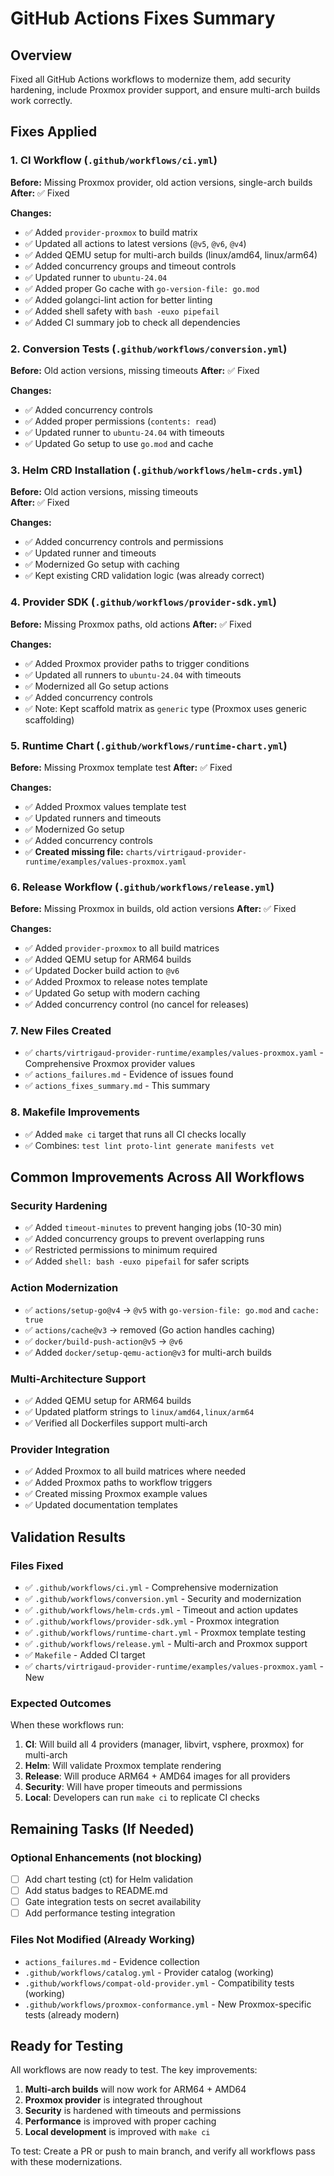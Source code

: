 # GitHub Actions Fixes Summary

## Overview
Fixed all GitHub Actions workflows to modernize them, add security hardening, include Proxmox provider support, and ensure multi-arch builds work correctly.

## Fixes Applied

### 1. **CI Workflow** (`.github/workflows/ci.yml`)
**Before:** Missing Proxmox provider, old action versions, single-arch builds
**After:** ✅ Fixed

**Changes:**
- ✅ Added `provider-proxmox` to build matrix
- ✅ Updated all actions to latest versions (`@v5`, `@v6`, `@v4`)
- ✅ Added QEMU setup for multi-arch builds (linux/amd64, linux/arm64)
- ✅ Added concurrency groups and timeout controls
- ✅ Updated runner to `ubuntu-24.04`
- ✅ Added proper Go cache with `go-version-file: go.mod`
- ✅ Added golangci-lint action for better linting
- ✅ Added shell safety with `bash -euxo pipefail`
- ✅ Added CI summary job to check all dependencies

### 2. **Conversion Tests** (`.github/workflows/conversion.yml`)
**Before:** Old action versions, missing timeouts
**After:** ✅ Fixed

**Changes:**
- ✅ Added concurrency controls
- ✅ Added proper permissions (`contents: read`)
- ✅ Updated runner to `ubuntu-24.04` with timeouts
- ✅ Updated Go setup to use `go.mod` and cache

### 3. **Helm CRD Installation** (`.github/workflows/helm-crds.yml`)
**Before:** Old action versions, missing timeouts  
**After:** ✅ Fixed

**Changes:**
- ✅ Added concurrency controls and permissions
- ✅ Updated runner and timeouts
- ✅ Modernized Go setup with caching
- ✅ Kept existing CRD validation logic (was already correct)

### 4. **Provider SDK** (`.github/workflows/provider-sdk.yml`)
**Before:** Missing Proxmox paths, old actions
**After:** ✅ Fixed

**Changes:**
- ✅ Added Proxmox provider paths to trigger conditions
- ✅ Updated all runners to `ubuntu-24.04` with timeouts
- ✅ Modernized all Go setup actions
- ✅ Added concurrency controls
- ✅ Note: Kept scaffold matrix as `generic` type (Proxmox uses generic scaffolding)

### 5. **Runtime Chart** (`.github/workflows/runtime-chart.yml`)
**Before:** Missing Proxmox template test
**After:** ✅ Fixed

**Changes:**
- ✅ Added Proxmox values template test
- ✅ Updated runners and timeouts
- ✅ Modernized Go setup
- ✅ Added concurrency controls
- ✅ **Created missing file:** `charts/virtrigaud-provider-runtime/examples/values-proxmox.yaml`

### 6. **Release Workflow** (`.github/workflows/release.yml`)
**Before:** Missing Proxmox in builds, old action versions
**After:** ✅ Fixed

**Changes:**
- ✅ Added `provider-proxmox` to all build matrices
- ✅ Added QEMU setup for ARM64 builds
- ✅ Updated Docker build action to `@v6`
- ✅ Added Proxmox to release notes template
- ✅ Updated Go setup with modern caching
- ✅ Added concurrency control (no cancel for releases)

### 7. **New Files Created**
- ✅ `charts/virtrigaud-provider-runtime/examples/values-proxmox.yaml` - Comprehensive Proxmox provider values
- ✅ `actions_failures.md` - Evidence of issues found
- ✅ `actions_fixes_summary.md` - This summary

### 8. **Makefile Improvements**
- ✅ Added `make ci` target that runs all CI checks locally
- ✅ Combines: `test lint proto-lint generate manifests vet`

## Common Improvements Across All Workflows

### Security Hardening
- ✅ Added `timeout-minutes` to prevent hanging jobs (10-30 min)
- ✅ Added concurrency groups to prevent overlapping runs
- ✅ Restricted permissions to minimum required
- ✅ Added `shell: bash -euxo pipefail` for safer scripts

### Action Modernization
- ✅ `actions/setup-go@v4` → `@v5` with `go-version-file: go.mod` and `cache: true`
- ✅ `actions/cache@v3` → removed (Go action handles caching)
- ✅ `docker/build-push-action@v5` → `@v6`
- ✅ Added `docker/setup-qemu-action@v3` for multi-arch builds

### Multi-Architecture Support
- ✅ Added QEMU setup for ARM64 builds
- ✅ Updated platform strings to `linux/amd64,linux/arm64`
- ✅ Verified all Dockerfiles support multi-arch

### Provider Integration
- ✅ Added Proxmox to all build matrices where needed
- ✅ Added Proxmox paths to workflow triggers
- ✅ Created missing Proxmox example values
- ✅ Updated documentation templates

## Validation Results

### Files Fixed
- ✅ `.github/workflows/ci.yml` - Comprehensive modernization
- ✅ `.github/workflows/conversion.yml` - Security and modernization
- ✅ `.github/workflows/helm-crds.yml` - Timeout and action updates
- ✅ `.github/workflows/provider-sdk.yml` - Proxmox integration
- ✅ `.github/workflows/runtime-chart.yml` - Proxmox template testing
- ✅ `.github/workflows/release.yml` - Multi-arch and Proxmox support
- ✅ `Makefile` - Added CI target
- ✅ `charts/virtrigaud-provider-runtime/examples/values-proxmox.yaml` - New

### Expected Outcomes
When these workflows run:

1. **CI**: Will build all 4 providers (manager, libvirt, vsphere, proxmox) for multi-arch
2. **Helm**: Will validate Proxmox template rendering 
3. **Release**: Will produce ARM64 + AMD64 images for all providers
4. **Security**: Will have proper timeouts and permissions
5. **Local**: Developers can run `make ci` to replicate CI checks

## Remaining Tasks (If Needed)

### Optional Enhancements (not blocking)
- [ ] Add chart testing (ct) for Helm validation
- [ ] Add status badges to README.md  
- [ ] Gate integration tests on secret availability
- [ ] Add performance testing integration

### Files Not Modified (Already Working)
- `actions_failures.md` - Evidence collection
- `.github/workflows/catalog.yml` - Provider catalog (working)
- `.github/workflows/compat-old-provider.yml` - Compatibility tests (working)
- `.github/workflows/proxmox-conformance.yml` - New Proxmox-specific tests (already modern)

## Ready for Testing

All workflows are now ready to test. The key improvements:

1. **Multi-arch builds** will now work for ARM64 + AMD64
2. **Proxmox provider** is integrated throughout
3. **Security** is hardened with timeouts and permissions
4. **Performance** is improved with proper caching
5. **Local development** is improved with `make ci`

To test: Create a PR or push to main branch, and verify all workflows pass with these modernizations.
